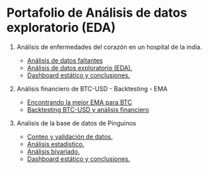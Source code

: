 # Portafolio de Análisis de datos exploratorio (EDA)

1. Análisis de enfermedades del corazón en un hospital de la india.

   - [Análisis de datos faltantes](/notebooks/0.2_EDA_cardiovascular_analysis/0.1_missing_data_analysis.ipynb)
   - [Análisis de datos exploratorio (EDA).](/notebooks/0.2_EDA_cardiovascular_analysis/0.2_EDA.ipynb)
   - [Dashboard estático y conclusiones.](/notebooks/0.2_EDA_cardiovascular_analysis/0.3_static_dashboard.ipynb)

1. Análisis financiero de BTC-USD - Backtesting - EMA

   - [Encontrando la mejor EMA para BTC](/notebooks/0.3_EDA_finance_BTC/0.1_analysis_EMA_BTC.ipynb)
   - [Backtesting BTC-USD y análisis financiero](/notebooks/0.3_EDA_finance_BTC/0.2_backtesting_EMA_BTC.ipynb)

1. Analisis de la base de datos de Pinguinos
   - [Conteo y validación de datos.](/notebooks/0.1-EDA-penguins/0.1_count_validation_data.ipynb)
   - [Análisis estadístico.](/notebooks/0.1-EDA-penguins/0.2_statistic_analysis.ipynb)
   - [Análisis bivariado.](/notebooks/0.1-EDA-penguins/0.3_bivariate_analysis.ipynb)
   - [Dashboard estático y conclusiones.](/notebooks/0.1-EDA-penguins/0.4_static_dashboard.ipynb)

